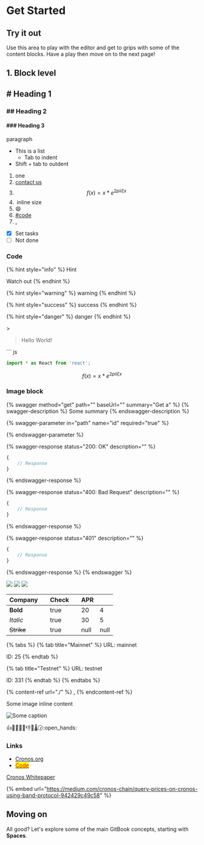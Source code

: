# Get Started

## Try it out

Use this area to play with the editor and get to grips with some of the content blocks. Have a play then move on to the next page!



## 1. Block level



## # Heading 1

### ## Heading 2

#### ### Heading 3

paragraph



* This is a list
  * Tab to indent
* Shift + tab to outdent

1. one
2. [contact us](mailto:leslie@crypto.org)
3. $$f(x) = x * e^{2 pi i \xi x}$$
4. <img src=".gitbook/assets/istockphoto-1189849703-612x612 (1).jpeg" alt="" data-size="line"> inline size
5. :smile:
6. [#code](./#code "mention")
7. [.](./ "mention")

* [x] Set tasks
* [ ] Not done

### Code

{% hint style="info" %}
Hint

Watch out
{% endhint %}





{% hint style="warning" %}
warning
{% endhint %}

{% hint style="success" %}
success
{% endhint %}

{% hint style="danger" %}
danger
{% endhint %}



\>

> Hello World!



\`\`\` js

```javascript
import * as React from 'react';
```



$$
f(x) = x * e^{2 pi i \xi x}
$$

### Image block

{% swagger method="get" path="" baseUrl="" summary="Get a" %}
{% swagger-description %}
Some summary
{% endswagger-description %}

{% swagger-parameter in="path" name="id" required="true" %}

{% endswagger-parameter %}

{% swagger-response status="200: OK" description="" %}
```javascript
{
    // Response
}
```
{% endswagger-response %}

{% swagger-response status="400: Bad Request" description="" %}
```javascript
{
    // Response
}
```
{% endswagger-response %}

{% swagger-response status="401" description="" %}
```javascript
{
    // Response
}
```
{% endswagger-response %}
{% endswagger %}

![](<.gitbook/assets/gettyimages-157482029-612x612 (1).jpeg>) ![](<.gitbook/assets/photo-1589998059171-988d887df646 (1).jpeg>) ![](.gitbook/assets/istockphoto-1189849703-612x612.jpeg)

<table><thead><tr><th>Company</th><th data-type="select"></th><th data-type="checkbox">Check</th><th data-type="users" data-multiple></th><th data-type="number">APR</th><th data-type="rating" data-max="5"></th></tr></thead><tbody><tr><td><strong>Bold</strong></td><td></td><td>true</td><td></td><td>20</td><td>4</td></tr><tr><td><em>Italic</em></td><td></td><td>true</td><td></td><td>30</td><td>5</td></tr><tr><td><del>Strike</del></td><td></td><td>true</td><td></td><td>null</td><td>null</td></tr></tbody></table>



{% tabs %}
{% tab title="Mainnet" %}
URL: mainnet

ID: 25
{% endtab %}

{% tab title="Testnet" %}
URL: testnet

ID: 331
{% endtab %}
{% endtabs %}

{% content-ref url="./" %}
[.](./)
{% endcontent-ref %}



Some image inline content

![Some caption](.gitbook/assets/gettyimages-157482029-612x612.jpeg)

:thumbsup::tada::smile::joy::clap::thumbsdown::thinking::thermometer::clock330::open\_hands:



### Links

* [Cronos.org](https://www.cronos.org)
* <mark style="color:red;"></mark>[<mark style="color:red;">Code</mark>](./#code)<mark style="color:red;"></mark>

<mark style="color:red;"></mark>[Cronos Whitepaper](https://app.gitbook.com/o/P7nbxNMLs4k4R7LijSiA/s/hSx5QNKK9DXF2AACGmcF/ "mention")<mark style="color:red;"></mark>

{% embed url="https://medium.com/cronos-chain/query-prices-on-cronos-using-band-protocol-942429c49c58" %}

## Moving on

All good? Let's explore some of the main GitBook concepts, starting with **Spaces**.
